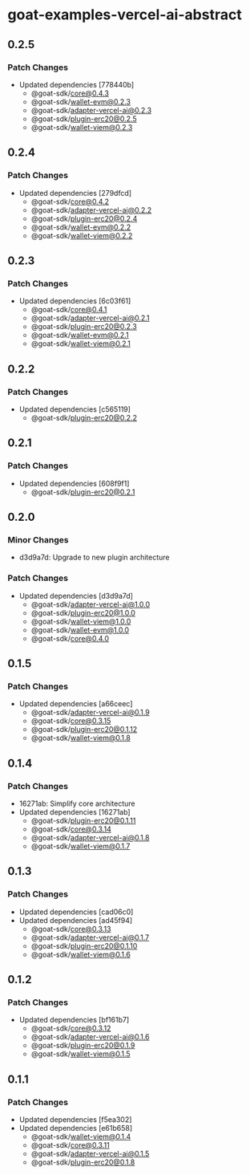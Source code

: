 # goat-examples-vercel-ai-abstract

## 0.2.5

### Patch Changes

- Updated dependencies [778440b]
  - @goat-sdk/core@0.4.3
  - @goat-sdk/wallet-evm@0.2.3
  - @goat-sdk/adapter-vercel-ai@0.2.3
  - @goat-sdk/plugin-erc20@0.2.5
  - @goat-sdk/wallet-viem@0.2.3

## 0.2.4

### Patch Changes

- Updated dependencies [279dfcd]
  - @goat-sdk/core@0.4.2
  - @goat-sdk/adapter-vercel-ai@0.2.2
  - @goat-sdk/plugin-erc20@0.2.4
  - @goat-sdk/wallet-evm@0.2.2
  - @goat-sdk/wallet-viem@0.2.2

## 0.2.3

### Patch Changes

- Updated dependencies [6c03f61]
  - @goat-sdk/core@0.4.1
  - @goat-sdk/adapter-vercel-ai@0.2.1
  - @goat-sdk/plugin-erc20@0.2.3
  - @goat-sdk/wallet-evm@0.2.1
  - @goat-sdk/wallet-viem@0.2.1

## 0.2.2

### Patch Changes

- Updated dependencies [c565119]
  - @goat-sdk/plugin-erc20@0.2.2

## 0.2.1

### Patch Changes

- Updated dependencies [608f9f1]
  - @goat-sdk/plugin-erc20@0.2.1

## 0.2.0

### Minor Changes

- d3d9a7d: Upgrade to new plugin architecture

### Patch Changes

- Updated dependencies [d3d9a7d]
  - @goat-sdk/adapter-vercel-ai@1.0.0
  - @goat-sdk/plugin-erc20@1.0.0
  - @goat-sdk/wallet-viem@1.0.0
  - @goat-sdk/wallet-evm@1.0.0
  - @goat-sdk/core@0.4.0

## 0.1.5

### Patch Changes

- Updated dependencies [a66ceec]
  - @goat-sdk/adapter-vercel-ai@0.1.9
  - @goat-sdk/core@0.3.15
  - @goat-sdk/plugin-erc20@0.1.12
  - @goat-sdk/wallet-viem@0.1.8

## 0.1.4

### Patch Changes

- 16271ab: Simplify core architecture
- Updated dependencies [16271ab]
  - @goat-sdk/plugin-erc20@0.1.11
  - @goat-sdk/core@0.3.14
  - @goat-sdk/adapter-vercel-ai@0.1.8
  - @goat-sdk/wallet-viem@0.1.7

## 0.1.3

### Patch Changes

- Updated dependencies [cad06c0]
- Updated dependencies [ad45f94]
  - @goat-sdk/core@0.3.13
  - @goat-sdk/adapter-vercel-ai@0.1.7
  - @goat-sdk/plugin-erc20@0.1.10
  - @goat-sdk/wallet-viem@0.1.6

## 0.1.2

### Patch Changes

- Updated dependencies [bf161b7]
  - @goat-sdk/core@0.3.12
  - @goat-sdk/adapter-vercel-ai@0.1.6
  - @goat-sdk/plugin-erc20@0.1.9
  - @goat-sdk/wallet-viem@0.1.5

## 0.1.1

### Patch Changes

- Updated dependencies [f5ea302]
- Updated dependencies [e61b658]
  - @goat-sdk/wallet-viem@0.1.4
  - @goat-sdk/core@0.3.11
  - @goat-sdk/adapter-vercel-ai@0.1.5
  - @goat-sdk/plugin-erc20@0.1.8
